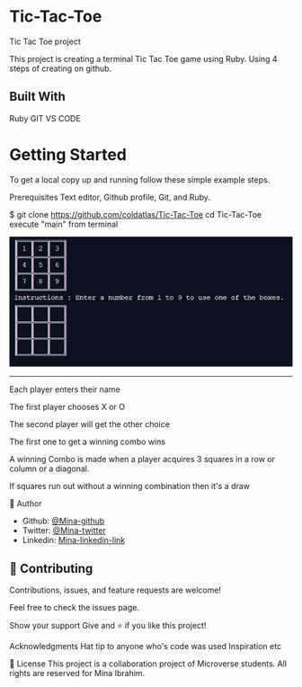 # Tic-Tac-Toe

Tic Tac Toe project

This project is creating a terminal Tic Tac Toe game using Ruby. Using 4 steps of creating on github.

## Built With
 Ruby
 GIT
 VS CODE


<h1>Getting Started</h1>

To get a local copy up and running follow these simple example steps.

Prerequisites Text editor, Github profile, Git, and Ruby.

$ git clone https://github.com/coldatlas/Tic-Tac-Toe
cd Tic-Tac-Toe
execute "main" from terminal

![screenshot](Capture.PNG)

_________________________________________

Each player enters their name

The first player chooses X or O

The second player will get the other choice

The first one to get a winning combo wins

A winning Combo is made when a player acquires 3 squares in a row or column or a diagonal.

If squares run out without a winning combination then it's a draw

👤 Author

- Github: [@Mina-github ](https://github.com/coldatlas)
- Twitter: [@Mina-twitter](https://twitter.com/coldyatlas)
- Linkedin: [Mina-linkedin-link](https://www.linkedin.com/in/coldyatlas/)

## 🤝 Contributing

 Contributions, issues, and feature requests are welcome!

Feel free to check the issues page.

Show your support Give and ⭐️ if you like this project!

Acknowledgments Hat tip to anyone who's code was used Inspiration etc

📝 License This project is a collaboration project of Microverse students. All rights are reserved for Mina Ibrahim.
